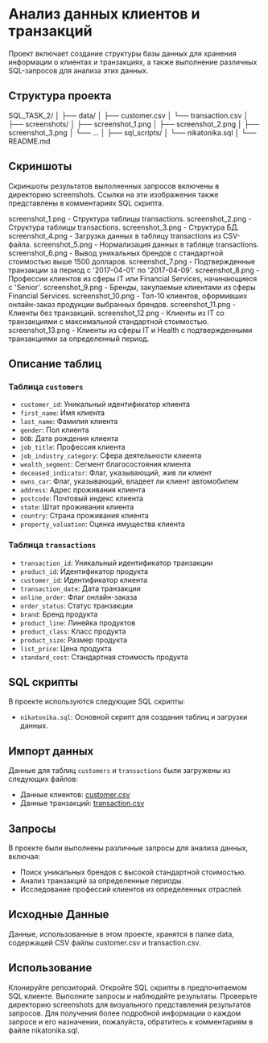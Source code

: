 # Анализ данных клиентов и транзакций

Проект включает создание структуры базы данных для хранения информации о клиентах и транзакциях, а также выполнение различных SQL-запросов для анализа этих данных.

## Структура проекта
SQL_TASK_2/
│
├── data/
│   ├── customer.csv
│   └── transaction.csv
│
├── screenshots/
│   ├── screenshot_1.png
│   ├── screenshot_2.png
│   ├── screenshot_3.png
│   └── ...
│
├── sql_scripts/
│   └── nikatonika.sql
│
└── README.md

## Скриншоты
Скриншоты результатов выполненных запросов включены в директорию screenshots. Ссылки на эти изображения также представлены в комментариях SQL скрипта.

screenshot_1.png - Структура таблицы transactions.
screenshot_2.png - Структура таблицы transactions.
screenshot_3.png - Структура БД.
screenshot_4.png - Загрузка данных в таблицу transactions из CSV-файла.
screenshot_5.png - Нормализация данных в таблице transactions.
screenshot_6.png - Вывод уникальных брендов с стандартной стоимостью выше 1500 долларов.
screenshot_7.png - Подтвержденные транзакции за период с '2017-04-01' по '2017-04-09'.
screenshot_8.png - Профессии клиентов из сферы IT или Financial Services, начинающиеся с 'Senior'.
screenshot_9.png - Бренды, закупаемые клиентами из сферы Financial Services.
screenshot_10.png - Топ-10 клиентов, оформивших онлайн-заказ продукции выбранных брендов.
screenshot_11.png - Клиенты без транзакций.
screenshot_12.png - Клиенты из IT со транзакциями с максимальной стандартной стоимостью.
screenshot_13.png - Клиенты из сферы IT и Health с подтвержденными транзакциями за определенный период.

## Описание таблиц

### Таблица `customers`

- `customer_id`: Уникальный идентификатор клиента
- `first_name`: Имя клиента
- `last_name`: Фамилия клиента
- `gender`: Пол клиента
- `DOB`: Дата рождения клиента
- `job_title`: Профессия клиента
- `job_industry_category`: Сфера деятельности клиента
- `wealth_segment`: Сегмент благосостояния клиента
- `deceased_indicator`: Флаг, указывающий, жив ли клиент
- `owns_car`: Флаг, указывающий, владеет ли клиент автомобилем
- `address`: Адрес проживания клиента
- `postcode`: Почтовый индекс клиента
- `state`: Штат проживания клиента
- `country`: Страна проживания клиента
- `property_valuation`: Оценка имущества клиента

### Таблица `transactions`

- `transaction_id`: Уникальный идентификатор транзакции
- `product_id`: Идентификатор продукта
- `customer_id`: Идентификатор клиента
- `transaction_date`: Дата транзакции
- `online_order`: Флаг онлайн-заказа
- `order_status`: Статус транзакции
- `brand`: Бренд продукта
- `product_line`: Линейка продуктов
- `product_class`: Класс продукта
- `product_size`: Размер продукта
- `list_price`: Цена продукта
- `standard_cost`: Стандартная стоимость продукта

## SQL скрипты

В проекте используются следующие SQL скрипты:

- `nikatonika.sql`: Основной скрипт для создания таблиц и загрузки данных.

## Импорт данных

Данные для таблиц `customers` и `transactions` были загружены из следующих файлов:

- Данные клиентов: [customer.csv](https://github.com/nikatonika/SQL_task_2/data/customer.csv)
- Данные транзакций: [transaction.csv](https://github.com/nikatonika/SQL_task_2/data/transaction.csv)

## Запросы

В проекте были выполнены различные запросы для анализа данных, включая:

- Поиск уникальных брендов с высокой стандартной стоимостью.
- Анализ транзакций за определенные периоды.
- Исследование профессий клиентов из определенных отраслей.

## Исходные Данные

Данные, использованные в этом проекте, хранятся в папке data, содержащей CSV файлы customer.csv и transaction.csv.

## Использование

Клонируйте репозиторий.
Откройте SQL скрипты в предпочитаемом SQL клиенте.
Выполните запросы и наблюдайте результаты.
Проверьте директорию screenshots для визуального представления результатов запросов.
Для получения более подробной информации о каждом запросе и его назначении, пожалуйста, обратитесь к комментариям в файле nikatonika.sql.
